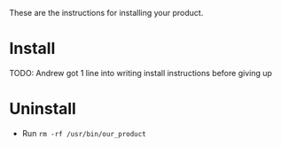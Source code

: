 These are the instructions for installing your product.

# Install
TODO: Andrew got 1 line into writing install instructions before giving up

# Uninstall
- Run `rm -rf /usr/bin/our_product`